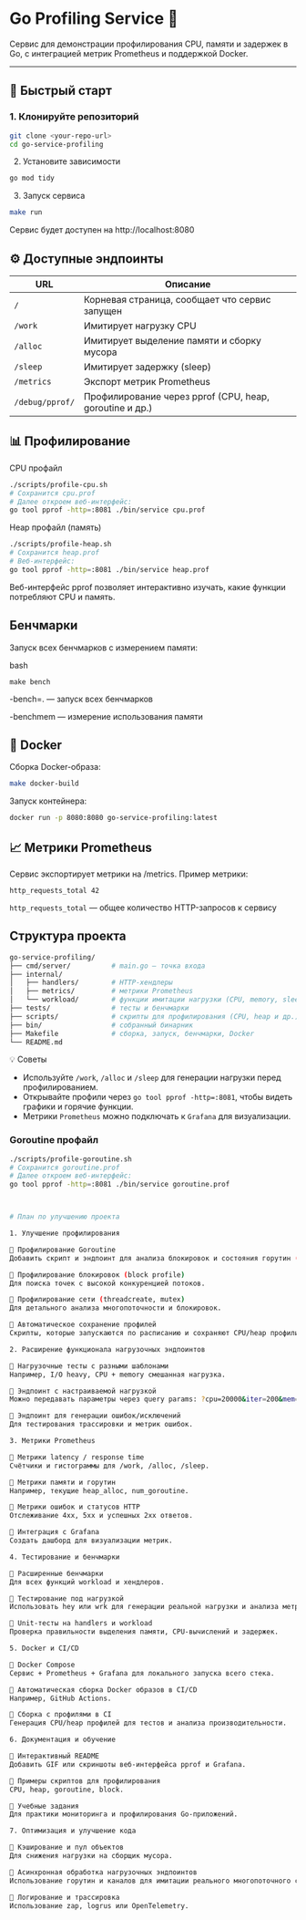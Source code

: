# Go Profiling Service 🚀

Сервис для демонстрации профилирования CPU, памяти и задержек в Go, с интеграцией метрик Prometheus и поддержкой Docker.

---

## 🚀 Быстрый старт

### 1. Клонируйте репозиторий

```bash
git clone <your-repo-url>
cd go-service-profiling
```
2. Установите зависимости
```bash
go mod tidy
```
3. Запуск сервиса
```bash
make run
```
Сервис будет доступен на http://localhost:8080

## ⚙️ Доступные эндпоинты
| URL             | Описание                                                |
| --------------- | ------------------------------------------------------- |
| `/`             | Корневая страница, сообщает что сервис запущен          |
| `/work`         | Имитирует нагрузку CPU                                  |
| `/alloc`        | Имитирует выделение памяти и сборку мусора              |
| `/sleep`        | Имитирует задержку (sleep)                              |
| `/metrics`      | Экспорт метрик Prometheus                               |
| `/debug/pprof/` | Профилирование через pprof (CPU, heap, goroutine и др.) |


## 📊 Профилирование
CPU профайл
```bash
./scripts/profile-cpu.sh
# Сохранится cpu.prof
# Далее откроем веб-интерфейс:
go tool pprof -http=:8081 ./bin/service cpu.prof
```
Heap профайл (память)
```bash
./scripts/profile-heap.sh
# Сохранится heap.prof
# Веб-интерфейс:
go tool pprof -http=:8081 ./bin/service heap.prof
```
Веб-интерфейс pprof позволяет интерактивно изучать, какие функции потребляют CPU и память.

##  Бенчмарки
Запуск всех бенчмарков с измерением памяти:

bash
```
make bench
```
-bench=. — запуск всех бенчмарков

-benchmem — измерение использования памяти

## 🐳 Docker
Сборка Docker-образа:

```bash
make docker-build
```
Запуск контейнера:

```bash
docker run -p 8080:8080 go-service-profiling:latest
```
## 📈 Метрики Prometheus
Сервис экспортирует метрики на /metrics.
Пример метрики:

```nginx
http_requests_total 42
```
`http_requests_total` — общее количество HTTP-запросов к сервису


## Структура проекта
```bash
go-service-profiling/
├── cmd/server/          # main.go — точка входа
├── internal/
│   ├── handlers/        # HTTP-хендлеры
│   ├── metrics/         # метрики Prometheus
│   └── workload/        # функции имитации нагрузки (CPU, memory, sleep)
├── tests/               # тесты и бенчмарки
├── scripts/             # скрипты для профилирования (CPU, heap и др.)
├── bin/                 # собранный бинарник
├── Makefile             # сборка, запуск, бенчмарки, Docker
└── README.md
```
💡 Советы
- Используйте `/work`, `/alloc` и `/sleep` для генерации нагрузки перед профилированием.
- Открывайте профили через `go tool pprof -http=:8081`, чтобы видеть графики и горячие функции.
- Метрики `Prometheus` можно подключать к `Grafana` для визуализации.

### Goroutine профайл

```bash
./scripts/profile-goroutine.sh
# Сохранится goroutine.prof
# Далее откроем веб-интерфейс:
go tool pprof -http=:8081 ./bin/service goroutine.prof



# План по улучшению проекта

1. Улучшение профилирования

🔹 Профилирование Goroutine
Добавить скрипт и эндпоинт для анализа блокировок и состояния горутин (/debug/pprof/goroutine).

🔹 Профилирование блокировок (block profile)
Для поиска точек с высокой конкуренцией потоков.

🔹 Профилирование сети (threadcreate, mutex)
Для детального анализа многопоточности и блокировок.

🔹 Автоматическое сохранение профилей
Скрипты, которые запускаются по расписанию и сохраняют CPU/heap профили для дальнейшего анализа.

2. Расширение функционала нагрузочных эндпоинтов

🔹 Нагрузочные тесты с разными шаблонами
Например, I/O heavy, CPU + memory смешанная нагрузка.

🔹 Эндпоинт с настраиваемой нагрузкой
Можно передавать параметры через query params: ?cpu=20000&iter=200&mem=1000.

🔹 Эндпоинт для генерации ошибок/исключений
Для тестирования трассировки и метрик ошибок.

3. Метрики Prometheus

🔹 Метрики latency / response time
Счётчики и гистограммы для /work, /alloc, /sleep.

🔹 Метрики памяти и горутин
Например, текущие heap_alloc, num_goroutine.

🔹 Метрики ошибок и статусов HTTP
Отслеживание 4xx, 5xx и успешных 2xx ответов.

🔹 Интеграция с Grafana
Создать дашборд для визуализации метрик.

4. Тестирование и бенчмарки

🔹 Расширенные бенчмарки
Для всех функций workload и хендлеров.

🔹 Тестирование под нагрузкой
Использовать hey или wrk для генерации реальной нагрузки и анализа метрик.

🔹 Unit-тесты на handlers и workload
Проверка правильности выделения памяти, CPU-вычислений и задержек.

5. Docker и CI/CD

🔹 Docker Compose
Сервис + Prometheus + Grafana для локального запуска всего стека.

🔹 Автоматическая сборка Docker образов в CI/CD
Например, GitHub Actions.

🔹 Сборка с профилями в CI
Генерация CPU/heap профилей для тестов и анализа производительности.

6. Документация и обучение

🔹 Интерактивный README
Добавить GIF или скриншоты веб-интерфейса pprof и Grafana.

🔹 Примеры скриптов для профилирования
CPU, heap, goroutine, block.

🔹 Учебные задания
Для практики мониторинга и профилирования Go-приложений.

7. Оптимизация и улучшение кода

🔹 Кэширование и пул объектов
Для снижения нагрузки на сборщик мусора.

🔹 Асинхронная обработка нагрузочных эндпоинтов
Использование горутин и каналов для имитации реального многопоточного сервиса.

🔹 Логирование и трассировка
Использование zap, logrus или OpenTelemetry.
